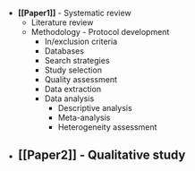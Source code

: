 - **[[Paper1]]** - Systematic review
	- Literature review
	- Methodology - Protocol development
		- In/exclusion criteria
		- Databases
		- Search strategies
		- Study selection
		- Quality assessment
		- Data extraction
		- Data analysis
			- Descriptive analysis
			- Meta-analysis
			- Heterogeneity assessment
- **[[Paper2]]** - Qualitative study
	-